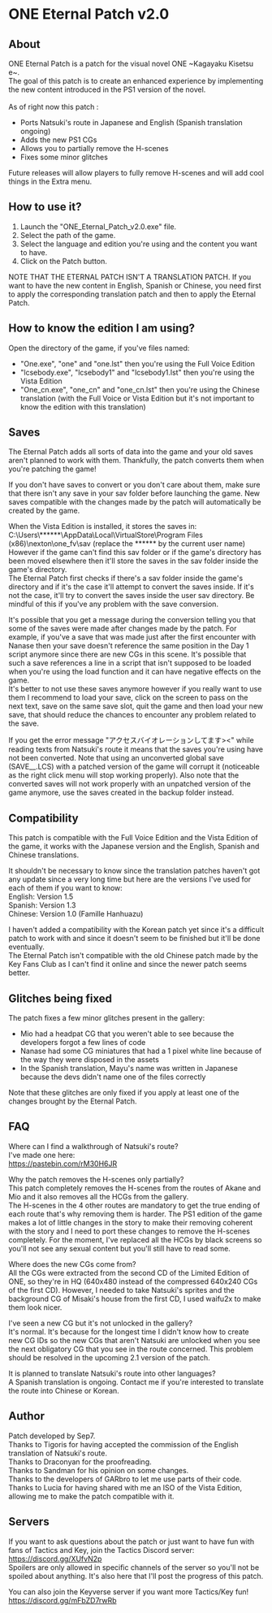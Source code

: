 ONE Eternal Patch v2.0
======

About
---------

ONE Eternal Patch is a patch for the visual novel ONE \~Kagayaku Kisetsu e\~.<br/>
The goal of this patch is to create an enhanced experience by implementing the new content introduced in the PS1 version of the novel.<br/><br/>
As of right now this patch :<br/>
- Ports Natsuki's route in Japanese and English (Spanish translation ongoing)<br/>
- Adds the new PS1 CGs<br/>
- Allows you to partially remove the H-scenes<br/>
- Fixes some minor glitches

Future releases will allow players to fully remove H-scenes and will add cool things in the Extra menu.

How to use it?
---------

1. Launch the "ONE_Eternal_Patch_v2.0.exe" file.<br/>
2. Select the path of the game.<br/>
3. Select the language and edition you're using and the content you want to have.<br/>
4. Click on the Patch button.

NOTE THAT THE ETERNAL PATCH ISN'T A TRANSLATION PATCH. If you want to have the new content in English, Spanish or Chinese, you need first to apply the corresponding translation patch and then to apply the Eternal Patch.

How to know the edition I am using?
---------

Open the directory of the game, if you've files named:<br/>
- "One.exe", "one" and "one.lst" then you're using the Full Voice Edition<br/>
- "lcsebody.exe", "lcsebody1" and "lcsebody1.lst" then you're using the Vista Edition<br/>
- "One_cn.exe", "one_cn" and "one_cn.lst" then you're using the Chinese translation (with the Full Voice or Vista Edition but it's not important to know the edition with this translation)

Saves
---------

The Eternal Patch adds all sorts of data into the game and your old saves aren't planned to work with them. Thankfully, the patch converts them when you're patching the game!

If you don't have saves to convert or you don't care about them, make sure that there isn't any save in your sav folder before launching the game. New saves compatible with the changes made by the patch will automatically be created by the game.

When the Vista Edition is installed, it stores the saves in:<br/>
C:\Users\\******\AppData\Local\VirtualStore\Program Files (x86)\nexton\one_fv\sav (replace the ****** by the current user name)<br/>
However if the game can't find this sav folder or if the game's directory has been moved elsewhere then it'll store the saves in the sav folder inside the game's directory.<br/>
The Eternal Patch first checks if there's a sav folder inside the game's directory and if it's the case it'll attempt to convert the saves inside. If it's not the case, it'll try to convert the saves inside the user sav directory. Be mindful of this if you've any problem with the save conversion.

It's possible that you get a message during the conversion telling you that some of the saves were made after changes made by the patch. For example, if you've a save that was made just after the first encounter with Nanase then your save doesn't reference the same position in the Day 1 script anymore since there are new CGs in this scene. It's possible that such a save references a line in a script that isn't supposed to be loaded when you're using the load function and it can have negative effects on the game.<br/>
It's better to not use these saves anymore however if you really want to use them I recommend to load your save, click on the screen to pass on the next text, save on the same save slot, quit the game and then load your new save, that should reduce the chances to encounter any problem related to the save.

If you get the error message "アクセスバイオレーションしてます><" while reading texts from Natsuki's route it means that the saves you're using have not been converted. Note that using an unconverted global save (SAVE__.LCS) with a patched version of the game will corrupt it (noticeable as the right click menu will stop working properly). Also note that the converted saves will not work properly with an unpatched version of the game anymore, use the saves created in the backup folder instead.

Compatibility
---------

This patch is compatible with the Full Voice Edition and the Vista Edition of the game, it works with the Japanese version and the English, Spanish and Chinese translations.

It shouldn't be necessary to know since the translation patches haven't got any update since a very long time but here are the versions I've used for each of them if you want to know:<br/>
English: Version 1.5<br/>
Spanish: Version 1.3<br/>
Chinese: Version 1.0 (Famille Hanhuazu)

I haven't added a compatibility with the Korean patch yet since it's a difficult patch to work with and since it doesn't seem to be finished but it'll be done eventually.<br/>
The Eternal Patch isn't compatible with the old Chinese patch made by the Key Fans Club as I can't find it online and since the newer patch seems better.

Glitches being fixed
---------

The patch fixes a few minor glitches present in the gallery:<br/>
- Mio had a headpat CG that you weren't able to see because the developers forgot a few lines of code<br/>
- Nanase had some CG miniatures that had a 1 pixel white line because of the way they were disposed in the assets<br/>
- In the Spanish translation, Mayu's name was written in Japanese because the devs didn't name one of the files correctly

Note that these glitches are only fixed if you apply at least one of the changes brought by the Eternal Patch.<br/>

FAQ
---------

Where can I find a walkthrough of Natsuki's route?<br/>
I've made one here:<br/>
https://pastebin.com/rM30H6JR

Why the patch removes the H-scenes only partially?<br/>
This patch completely removes the H-scenes from the routes of Akane and Mio and it also removes all the HCGs from the gallery.<br/>
The H-scenes in the 4 other routes are mandatory to get the true ending of each route that's why removing them is harder. The PS1 edition of the game makes a lot of little changes in the story to make their removing coherent with the story and I need to port these changes to remove the H-scenes completely. For the moment, I've replaced all the HCGs by black screens so you'll not see any sexual content but you'll still have to read some.

Where does the new CGs come from?<br/>
All the CGs were extracted from the second CD of the Limited Edition of ONE, so they're in HQ (640x480 instead of the compressed 640x240 CGs of the first CD). However, I needed to take Natsuki's sprites and the background CG of Misaki's house from the first CD, I used waifu2x to make them look nicer.

I've seen a new CG but it's not unlocked in the gallery?<br/>
It's normal. It's because for the longest time I didn't know how to create new CG IDs so the new CGs that aren't Natsuki are unlocked when you see the next obligatory CG that you see in the route concerned. This problem should be resolved in the upcoming 2.1 version of the patch.

It is planned to translate Natsuki's route into other languages?<br/>
A Spanish translation is ongoing. Contact me if you're interested to translate the route into Chinese or Korean.

Author
------
Patch developed by Sep7.<br/>
Thanks to Tigoris for having accepted the commission of the English translation of Natsuki's route.<br/>
Thanks to Draconyan for the proofreading.<br/>
Thanks to Sandman for his opinion on some changes.<br/>
Thanks to the developers of GARbro to let me use parts of their code.<br/>
Thanks to Lucia for having shared with me an ISO of the Vista Edition, allowing me to make the patch compatible with it.

Servers
---------

If you want to ask questions about the patch or just want to have fun with fans of Tactics and Key, join the Tactics Discord server:
https://discord.gg/XUfvN2p <br/>
Spoilers are only allowed in specific channels of the server so you'll not be spoiled about anything. It's also here that I'll post the progress of this patch.

You can also join the Keyverse server if you want more Tactics/Key fun!<br/>
https://discord.gg/mFbZD7rwRb
